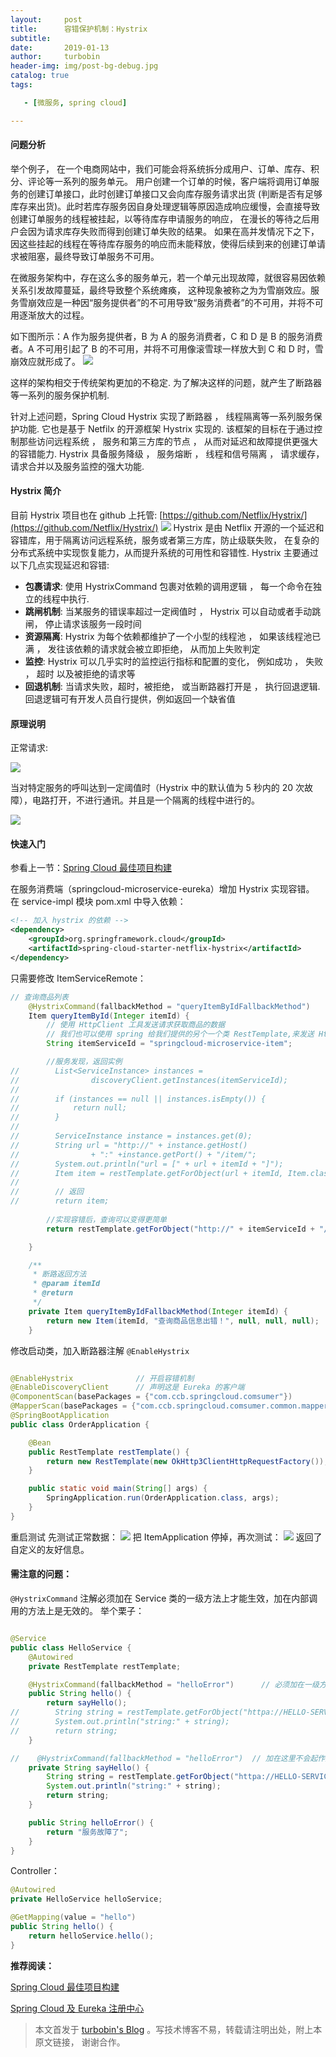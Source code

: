```yaml
---
layout:     post
title:      容错保护机制：Hystrix
subtitle:   
date:       2019-01-13
author:     turbobin
header-img: img/post-bg-debug.jpg
catalog: true
tags:

   - [微服务, spring cloud]

---
```


#### 问题分析
举个例子， 在一个电商网站中，我们可能会将系统拆分成用户、订单、库存、积分、评论等一系列的服务单元。 用户创建一个订单的时候，客户端将调用订单服务的创建订单接口，此时创建订单接口又会向库存服务请求出货 (判断是否有足够库存来出货)。此时若库存服务因自身处理逻辑等原因造成响应缓慢，会直接导致创建订单服务的线程被挂起，以等待库存申请服务的响应， 在漫长的等待之后用户会因为请求库存失败而得到创建订单失败的结果。 如果在高并发情况下之下， 因这些挂起的线程在等待库存服务的响应而未能释放，使得后续到来的创建订单请求被阻塞，最终导致订单服务不可用。

在微服务架构中，存在这么多的服务单元，若一个单元出现故障，就很容易因依赖关系引发故障蔓延，最终导致整个系统瘫痪， 这种现象被称之为为雪崩效应。服务雪崩效应是一种因“服务提供者”的不可用导致“服务消费者”的不可用，并将不可用逐渐放大的过程。

如下图所示：A 作为服务提供者，B 为 A 的服务消费者，C 和 D 是 B 的服务消费者。A 不可用引起了 B 的不可用，并将不可用像滚雪球一样放大到 C 和 D 时，雪崩效应就形成了。
![](http://plsbxlixi.bkt.clouddn.com/FiVMYQNFyqMvNwbq9msy0G-BbsUr)

这样的架构相交于传统架构更加的不稳定. 为了解决这样的问题，就产生了断路器等一系列的服务保护机制.

针对上述问题，Spring Cloud Hystrix 实现了断路器 ， 线程隔离等一系列服务保护功能. 它也是基于 Netfilx 的开源框架 Hystrix 实现的. 该框架的目标在于通过控制那些访问远程系统 ， 服务和第三方库的节点 ， 从而对延迟和故障提供更强大的容错能力. Hystrix 具备服务降级 ， 服务熔断 ， 线程和信号隔离 ， 请求缓存， 请求合并以及服务监控的强大功能.

#### Hystrix 简介
目前 Hystrix 项目也在 github 上托管: [https://github.com/Netflix/Hystrix/](https://github.com/Netflix/Hystrix/)
![](http://plsbxlixi.bkt.clouddn.com/FvMBYSE5yHNg6SFv8C_R9WPWkff9)
Hystrix 是由 Netflix 开源的一个延迟和容错库，用于隔离访问远程系统，服务或者第三方库，防止级联失败， 在复杂的分布式系统中实现恢复能力，从而提升系统的可用性和容错性. Hystrix 主要通过以下几点实现延迟和容错:

* **包裹请求**: 使用 HystrixCommand 包裹对依赖的调用逻辑 ， 每一个命令在独立的线程中执行. 
* **跳闸机制**: 当某服务的错误率超过一定阀值时 ， Hystrix 可以自动或者手动跳闸， 停止请求该服务一段时间
* **资源隔离**:  Hystrix 为每个依赖都维护了一个小型的线程池 ， 如果该线程池已满 ， 发往该依赖的请求就会被立即拒绝， 从而加上失败判定
* **监控**: Hystrix 可以几乎实时的监控运行指标和配置的变化， 例如成功 ， 失败 ， 超时 以及被拒绝的请求等
* **回退机制**: 当请求失败，超时，被拒绝， 或当断路器打开是 ， 执行回退逻辑. 回退逻辑可有开发人员自行提供，例如返回一个缺省值

#### 原理说明
正常请求:

![](http://plsbxlixi.bkt.clouddn.com/Ft0c7KaJOyiTOpG35TqcMs7txZAT)

当对特定服务的呼叫达到一定阈值时（Hystrix 中的默认值为 5 秒内的 20 次故障），电路打开，不进行通讯。并且是一个隔离的线程中进行的。

![](http://plsbxlixi.bkt.clouddn.com/FmwUVSIYTHqMNJvSZKCwRIhku6ES)

#### 快速入门

参看上一节：[Spring Cloud 最佳项目构建](https://turbobin.github.io/2019/01/10/best-springcloud-practice/)

在服务消费端（springcloud-microservice-eureka）增加 Hystrix 实现容错。
在 service-impl 模块 pom.xml 中导入依赖：

```xml
<!-- 加入 hystrix 的依赖 -->
<dependency>
    <groupId>org.springframework.cloud</groupId>
    <artifactId>spring-cloud-starter-netflix-hystrix</artifactId>
</dependency>

```
只需要修改 ItemServiceRemote：

```java
// 查询商品列表
    @HystrixCommand(fallbackMethod = "queryItemByIdFallbackMethod")    // 进行容错处理
    Item queryItemById(Integer itemId) {
        // 使用 HttpClient 工具发送请求获取商品的数据
        // 我们也可以使用 spring 给我们提供的另个一个类 RestTemplate,来发送 Http 请求
        String itemServiceId = "springcloud-microservice-item";

        //服务发现，返回实例
//        List<ServiceInstance> instances =
//                discoveryClient.getInstances(itemServiceId);
//
//        if (instances == null || instances.isEmpty()) {
//            return null;
//        }
//
//        ServiceInstance instance = instances.get(0);
//        String url = "http://" + instance.getHost()
//                + ":" +instance.getPort() + "/item/";
//        System.out.println("url = [" + url + itemId + "]");
//        Item item = restTemplate.getForObject(url + itemId, Item.class);
//
//        // 返回
//        return item;
        
        //实现容错后，查询可以变得更简单
        return restTemplate.getForObject("http://" + itemServiceId + "/item/" + itemId, Item.class);

    }

    /**
     * 断路返回方法
     * @param itemId
     * @return
     */
    private Item queryItemByIdFallbackMethod(Integer itemId) {
        return new Item(itemId, "查询商品信息出错！", null, null, null);
    }

```
修改启动类，加入断路器注解 `@EnableHystrix`
```java

@EnableHystrix              // 开启容错机制
@EnableDiscoveryClient      // 声明这是 Eureka 的客户端
@ComponentScan(basePackages = {"com.ccb.springcloud.comsumer"})
@MapperScan(basePackages = {"com.ccb.springcloud.comsumer.common.mapper"})
@SpringBootApplication
public class OrderApplication {

    @Bean
    public RestTemplate restTemplate() {
        return new RestTemplate(new OkHttp3ClientHttpRequestFactory());
    }

    public static void main(String[] args) {
        SpringApplication.run(OrderApplication.class, args);
    }
}

```
重启测试
先测试正常数据：
![](http://plsbxlixi.bkt.clouddn.com/FikygNO_Gfoiu_YdRgAx-ixVz9yT)
把 ItemApplication 停掉，再次测试：
![](http://plsbxlixi.bkt.clouddn.com/FtNemzj9Bjd1Hv4ccpAckSL5Eoaf)
返回了自定义的友好信息。

#### 需注意的问题：
`@HystrixCommand` 注解必须加在 Service 类的一级方法上才能生效，加在内部调用的方法上是无效的。
举个栗子：

```java

@Service
public class HelloService {
    @Autowired
    private RestTemplate restTemplate;

    @HystrixCommand(fallbackMethod = "helloError")      // 必须加在一级方法上
    public String hello() {
        return sayHello();
//        String string = restTemplate.getForObject("httpa://HELLO-SERVICE/hello", String.class);
//        System.out.println("string:" + string);
//        return string;
    }

//    @HystrixCommand(fallbackMethod = "helloError")  // 加在这里不会起作用
    private String sayHello() {
        String string = restTemplate.getForObject("httpa://HELLO-SERVICE/hello", String.class);
        System.out.println("string:" + string);
        return string;
    }

    public String helloError() {
        return "服务故障了";
    }
}

```
Controller：

```java
@Autowired
private HelloService helloService;

@GetMapping(value = "hello")
public String hello() {
    return helloService.hello();
}
```



**推荐阅读：**

[Spring Cloud 最佳项目构建 ](https://turbobin.github.io/2019/01/10/best-springcloud-practice/)

[Spring Cloud 及 Eureka 注册中心](https://turbobin.github.io/2019/01/07/springcloud-and-eureka/)



> 本文首发于 [turbobin's Blog](https://turbobin.github.io/) 。写技术博客不易，转载请注明出处，附上本原文链接， 谢谢合作。